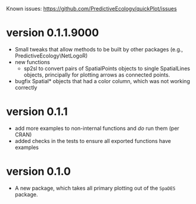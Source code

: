 Known issues: https://github.com/PredictiveEcology/quickPlot/issues

version 0.1.1.9000
==================
* Small tweaks that allow methods to be built by other packages (e.g., PredictiveEcology\NetLogoR)
* new functions
    - sp2sl to convert pairs of SpatialPoints objects to single SpatialLines objects, principally for plotting arrows as connected points.
* bugfix Spatial* objects that had a color column, which was not working correctly


version 0.1.1
=============

* add more examples to non-internal functions and *do* run them (per CRAN)
* added checks in the tests to ensure all exported functions have examples

version 0.1.0
=============

* A new package, which takes all primary plotting out of the `SpaDES` package.
